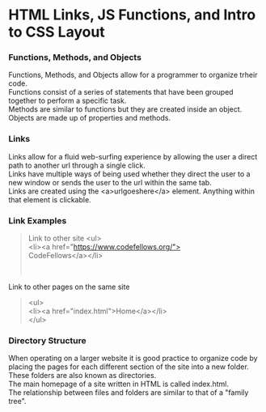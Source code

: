 # HTML Links, JS Functions, and Intro to CSS Layout

### Functions, Methods, and Objects
Functions, Methods, and Objects allow for a programmer to organize trheir code. <br>
Functions consist of a series of statements that have been grouped together to perform a specific task. <br>
Methods are similar to functions but they are created inside an object. <br>
Objects are made up of properties and methods. <br>

### Links
Links allow for a fluid web-surfing experience by allowing the user a direct path to another url through a single click. <br>
Links have multiple ways of being used whether they direct the user to a new window or sends the user to the url within the same tab. <br>
Links are created using the \<a>urlgoeshere\</a> element.
Anything within that element is clickable. <br>

### Link Examples

> Link to other site
> \<ul> <br>
> \<li>\<a href="https://www.codefellows.org/"> <br>
>    CodeFellows\</a>\</li> <br>
> </ul> <br>

Link to other pages on the same site
> \<ul> <br>
> \<li>\<a href="index.html">Home\</a>\</li> <br>
> \</ul> <br>

### Directory Structure

When operating on a larger website it is good practice to organize code by placing the pages for each different section of the site into a new folder. <br>
These folders are also known as directories. <br>
The main homepage of a site written in HTML is called index.html. <br>
The relationship between files and folders are similar to that of a "family tree". <br>

